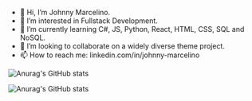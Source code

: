 - 👋 Hi, I’m Johnny Marcelino.
- 👀 I’m interested in Fullstack Development.
- 🌱 I’m currently learning C#, JS, Python, React, HTML, CSS, SQL and NoSQL.
- 💞️ I’m looking to collaborate on a widely diverse theme project.
- 📫 How to reach me: linkedin.com/in/johnny-marcelino

<!---
johnnymarcelino/johnnymarcelino is a ✨ special ✨ repository because its `README.md` (this file) appears on your GitHub profile.
You can click the Preview link to take a look at your changes.
--->
<!---
[![Anurag's GitHub stats](https://github-readme-stats.vercel.app/api?username=johnnymarcelino)](https://github.com/johnnymarcelino/github-readme-stats)

![Anurag's GitHub stats](https://github-readme-stats.vercel.app/api?username=johnnymarcelino&show_icons=true)
--->
![Anurag's GitHub stats](https://github-readme-stats.vercel.app/api?username=johnnymarcelino&show_icons=true&theme=blue-green)
<!---

![Anurag's GitHub repo](https://github-readme-repo.vercel.app/api?username=johnnymarcelino&show_icons=true&theme=solarized-dark)
--->
<!---
[![Readme Card](https://github-readme-stats.vercel.app/api/pin/?username=johnnymarcelino&repo=github-readme-stats)](https://github.com/johnnymarcelino/projeto_WomanIn_DOTNET)
--->

![Anurag's GitHub stats](https://github-readme-stats.vercel.app/api?username=anuraghazra&show_icons=true&theme=transparent)
